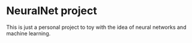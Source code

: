 # NeuralNet project
This is just a personal project to toy with the idea of neural networks and machine learning.
